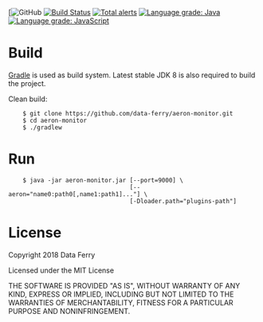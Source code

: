 [![GitHub](https://img.shields.io/github/license/mashape/apistatus.svg)
[![Build Status](https://travis-ci.com/data-ferry/aeron-monitor.svg?branch=master)](https://travis-ci.com/data-ferry/aeron-monitor)
[![Total alerts](https://img.shields.io/lgtm/alerts/g/data-ferry/aeron-monitor.svg?logo=lgtm&logoWidth=18)](https://lgtm.com/projects/g/data-ferry/aeron-monitor/alerts/)
[![Language grade: Java](https://img.shields.io/lgtm/grade/java/g/data-ferry/aeron-monitor.svg?logo=lgtm&logoWidth=18)](https://lgtm.com/projects/g/data-ferry/aeron-monitor/context:java)
[![Language grade: JavaScript](https://img.shields.io/lgtm/grade/javascript/g/data-ferry/aeron-monitor.svg?logo=lgtm&logoWidth=18)](https://lgtm.com/projects/g/data-ferry/aeron-monitor/context:javascript)

# Build

[Gradle](http://gradle.org/) is used as build system. Latest stable JDK 8 is also required to build
the project.

Clean build:

```shell
    $ git clone https://github.com/data-ferry/aeron-monitor.git
    $ cd aeron-monitor
    $ ./gradlew
```

# Run

```shell
    $ java -jar aeron-monitor.jar [--port=9000] \
                                  [--aeron="name0:path0[,name1:path1]..."] \
                                  [-Dloader.path="plugins-path"] 
```

# License

Copyright 2018 Data Ferry

Licensed under the MIT License

THE SOFTWARE IS PROVIDED "AS IS", WITHOUT WARRANTY OF ANY KIND, EXPRESS OR
IMPLIED, INCLUDING BUT NOT LIMITED TO THE WARRANTIES OF MERCHANTABILITY,
FITNESS FOR A PARTICULAR PURPOSE AND NONINFRINGEMENT.
